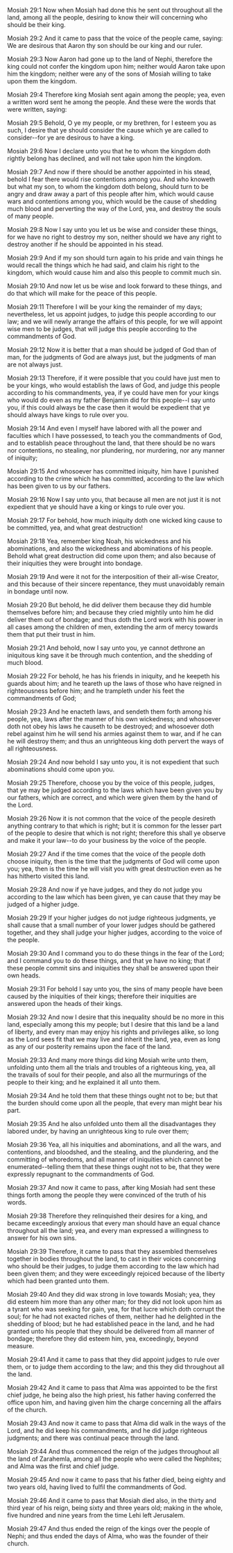 Mosiah 29:1 Now when Mosiah had done this he sent out throughout all the
land, among all the people, desiring to know their will concerning who
should be their king.

Mosiah 29:2 And it came to pass that the voice of the people came,
saying: We are desirous that Aaron thy son should be our king and our
ruler.

Mosiah 29:3 Now Aaron had gone up to the land of Nephi, therefore the
king could not confer the kingdom upon him; neither would Aaron take
upon him the kingdom; neither were any of the sons of Mosiah willing to
take upon them the kingdom.

Mosiah 29:4 Therefore king Mosiah sent again among the people; yea, even
a written word sent he among the people. And these were the words that
were written, saying:

Mosiah 29:5 Behold, O ye my people, or my brethren, for I esteem you as
such, I desire that ye should consider the cause which ye are called to
consider--for ye are desirous to have a king.

Mosiah 29:6 Now I declare unto you that he to whom the kingdom doth
rightly belong has declined, and will not take upon him the kingdom.

Mosiah 29:7 And now if there should be another appointed in his stead,
behold I fear there would rise contentions among you. And who knoweth
but what my son, to whom the kingdom doth belong, should turn to be
angry and draw away a part of this people after him, which would cause
wars and contentions among you, which would be the cause of shedding
much blood and perverting the way of the Lord, yea, and destroy the
souls of many people.

Mosiah 29:8 Now I say unto you let us be wise and consider these things,
for we have no right to destroy my son, neither should we have any right
to destroy another if he should be appointed in his stead.

Mosiah 29:9 And if my son should turn again to his pride and vain things
he would recall the things which he had said, and claim his right to the
kingdom, which would cause him and also this people to commit much sin.

Mosiah 29:10 And now let us be wise and look forward to these things,
and do that which will make for the peace of this people.

Mosiah 29:11 Therefore I will be your king the remainder of my days;
nevertheless, let us appoint judges, to judge this people according to
our law; and we will newly arrange the affairs of this people, for we
will appoint wise men to be judges, that will judge this people
according to the commandments of God.

Mosiah 29:12 Now it is better that a man should be judged of God than of
man, for the judgments of God are always just, but the judgments of man
are not always just.

Mosiah 29:13 Therefore, if it were possible that you could have just men
to be your kings, who would establish the laws of God, and judge this
people according to his commandments, yea, if ye could have men for your
kings who would do even as my father Benjamin did for this people--I say
unto you, if this could always be the case then it would be expedient
that ye should always have kings to rule over you.

Mosiah 29:14 And even I myself have labored with all the power and
faculties which I have possessed, to teach you the commandments of God,
and to establish peace throughout the land, that there should be no wars
nor contentions, no stealing, nor plundering, nor murdering, nor any
manner of iniquity;

Mosiah 29:15 And whosoever has committed iniquity, him have I punished
according to the crime which he has committed, according to the law
which has been given to us by our fathers.

Mosiah 29:16 Now I say unto you, that because all men are not just it is
not expedient that ye should have a king or kings to rule over you.

Mosiah 29:17 For behold, how much iniquity doth one wicked king cause to
be committed, yea, and what great destruction!

Mosiah 29:18 Yea, remember king Noah, his wickedness and his
abominations, and also the wickedness and abominations of his people.
Behold what great destruction did come upon them; and also because of
their iniquities they were brought into bondage.

Mosiah 29:19 And were it not for the interposition of their all-wise
Creator, and this because of their sincere repentance, they must
unavoidably remain in bondage until now.

Mosiah 29:20 But behold, he did deliver them because they did humble
themselves before him; and because they cried mightily unto him he did
deliver them out of bondage; and thus doth the Lord work with his power
in all cases among the children of men, extending the arm of mercy
towards them that put their trust in him.

Mosiah 29:21 And behold, now I say unto you, ye cannot dethrone an
iniquitous king save it be through much contention, and the shedding of
much blood.

Mosiah 29:22 For behold, he has his friends in iniquity, and he keepeth
his guards about him; and he teareth up the laws of those who have
reigned in righteousness before him; and he trampleth under his feet the
commandments of God;

Mosiah 29:23 And he enacteth laws, and sendeth them forth among his
people, yea, laws after the manner of his own wickedness; and whosoever
doth not obey his laws he causeth to be destroyed; and whosoever doth
rebel against him he will send his armies against them to war, and if he
can he will destroy them; and thus an unrighteous king doth pervert the
ways of all righteousness.

Mosiah 29:24 And now behold I say unto you, it is not expedient that
such abominations should come upon you.

Mosiah 29:25 Therefore, choose you by the voice of this people, judges,
that ye may be judged according to the laws which have been given you by
our fathers, which are correct, and which were given them by the hand of
the Lord.

Mosiah 29:26 Now it is not common that the voice of the people desireth
anything contrary to that which is right; but it is common for the
lesser part of the people to desire that which is not right; therefore
this shall ye observe and make it your law--to do your business by the
voice of the people.

Mosiah 29:27 And if the time comes that the voice of the people doth
choose iniquity, then is the time that the judgments of God will come
upon you; yea, then is the time he will visit you with great destruction
even as he has hitherto visited this land.

Mosiah 29:28 And now if ye have judges, and they do not judge you
according to the law which has been given, ye can cause that they may be
judged of a higher judge.

Mosiah 29:29 If your higher judges do not judge righteous judgments, ye
shall cause that a small number of your lower judges should be gathered
together, and they shall judge your higher judges, according to the
voice of the people.

Mosiah 29:30 And I command you to do these things in the fear of the
Lord; and I command you to do these things, and that ye have no king;
that if these people commit sins and iniquities they shall be answered
upon their own heads.

Mosiah 29:31 For behold I say unto you, the sins of many people have
been caused by the iniquities of their kings; therefore their iniquities
are answered upon the heads of their kings.

Mosiah 29:32 And now I desire that this inequality should be no more in
this land, especially among this my people; but I desire that this land
be a land of liberty, and every man may enjoy his rights and privileges
alike, so long as the Lord sees fit that we may live and inherit the
land, yea, even as long as any of our posterity remains upon the face of
the land.

Mosiah 29:33 And many more things did king Mosiah write unto them,
unfolding unto them all the trials and troubles of a righteous king,
yea, all the travails of soul for their people, and also all the
murmurings of the people to their king; and he explained it all unto
them.

Mosiah 29:34 And he told them that these things ought not to be; but
that the burden should come upon all the people, that every man might
bear his part.

Mosiah 29:35 And he also unfolded unto them all the disadvantages they
labored under, by having an unrighteous king to rule over them;

Mosiah 29:36 Yea, all his iniquities and abominations, and all the wars,
and contentions, and bloodshed, and the stealing, and the plundering,
and the committing of whoredoms, and all manner of iniquities which
cannot be enumerated--telling them that these things ought not to be,
that they were expressly repugnant to the commandments of God.

Mosiah 29:37 And now it came to pass, after king Mosiah had sent these
things forth among the people they were convinced of the truth of his
words.

Mosiah 29:38 Therefore they relinquished their desires for a king, and
became exceedingly anxious that every man should have an equal chance
throughout all the land; yea, and every man expressed a willingness to
answer for his own sins.

Mosiah 29:39 Therefore, it came to pass that they assembled themselves
together in bodies throughout the land, to cast in their voices
concerning who should be their judges, to judge them according to the
law which had been given them; and they were exceedingly rejoiced
because of the liberty which had been granted unto them.

Mosiah 29:40 And they did wax strong in love towards Mosiah; yea, they
did esteem him more than any other man; for they did not look upon him
as a tyrant who was seeking for gain, yea, for that lucre which doth
corrupt the soul; for he had not exacted riches of them, neither had he
delighted in the shedding of blood; but he had established peace in the
land, and he had granted unto his people that they should be delivered
from all manner of bondage; therefore they did esteem him, yea,
exceedingly, beyond measure.

Mosiah 29:41 And it came to pass that they did appoint judges to rule
over them, or to judge them according to the law; and this they did
throughout all the land.

Mosiah 29:42 And it came to pass that Alma was appointed to be the first
chief judge, he being also the high priest, his father having conferred
the office upon him, and having given him the charge concerning all the
affairs of the church.

Mosiah 29:43 And now it came to pass that Alma did walk in the ways of
the Lord, and he did keep his commandments, and he did judge righteous
judgments; and there was continual peace through the land.

Mosiah 29:44 And thus commenced the reign of the judges throughout all
the land of Zarahemla, among all the people who were called the
Nephites; and Alma was the first and chief judge.

Mosiah 29:45 And now it came to pass that his father died, being eighty
and two years old, having lived to fulfil the commandments of God.

Mosiah 29:46 And it came to pass that Mosiah died also, in the thirty
and third year of his reign, being sixty and three years old; making in
the whole, five hundred and nine years from the time Lehi left
Jerusalem.

Mosiah 29:47 And thus ended the reign of the kings over the people of
Nephi; and thus ended the days of Alma, who was the founder of their
church.
